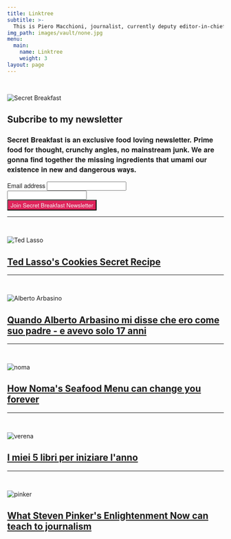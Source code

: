 ```yaml
---
title: Linktree
subtitle: >-
  This is Piero Macchioni, journalist, currently deputy editor-in-chief at Grazia Magazine Italy. Follow the link you like below.
img_path: images/vault/none.jpg
menu:
  main:
    name: Linktree
    weight: 3
layout: page
---
```


<br/>

![Secret Breakfast](/images/vault/secret-breakfast-logo.png)

## Subcribe to my newsletter

<link rel="stylesheet"
      href="https://emailoctopus.com/bundles/emailoctopuslist/css/1.6/form.css"
>
<div class="emailoctopus-form-wrapper emailoctopus-form-default emailoctopus-form-wrapper-medium"
     style="font-family: &quot;Helvetica Neue&quot;, Helvetica, Arial, Verdana, sans-serif; color: rgb(26, 26, 26);"
>
  <h3 class="emailoctopus-heading">
    Secret Breakfast is an exclusive food loving newsletter. Prime food for thought, crunchy angles, no mainstream junk. We are gonna find together the missing ingredients that umami our existence in new and dangerous ways.
  </h3>
  <p class="emailoctopus-success-message">
  </p>
  <p class="emailoctopus-error-message">
  </p>
  <form action="https://emailoctopus.com/lists/d1be8ca3-0c88-11eb-a3d0-06b4694bee2a/members/embedded/1.3s/add"
        method="post"
        data-message-success="Thanks for subscribing, you won't regret!"
        data-message-missing-email-address="Your email address is required."
        data-message-invalid-email-address="Your email address looks incorrect, please try again."
        data-message-bot-submission-error="This doesn't look like a human submission."
        data-message-consent-required="Please check the checkbox to indicate your consent."
        data-message-invalid-parameters-error="This form has missing or invalid fields."
        data-message-unknown-error="Sorry, an unknown error has occurred. Please try again later."
        class="emailoctopus-form"
        data-sitekey="6LdYsmsUAAAAAPXVTt-ovRsPIJ_IVhvYBBhGvRV6"
  >
    <div class="emailoctopus-form-row">
      <label for="field_0">
        Email address
      </label>
      <input id="field_0"
             name="field_0"
             type="email"
             placeholder
             required="required"
      >
    </div>
    <div aria-hidden="true"
         class="emailoctopus-form-row-hp"
    >
      <input type="text"
             name="hpc4b27b6e-eb38-11e9-be00-06b4694bee2a"
             tabindex="-1"
             autocomplete="nope"
      >
    </div>
    <div class="emailoctopus-form-row-subscribe">
      <input type="hidden"
             name="successRedirectUrl"
      >
      <button type="submit"
              style="background-color: rgb(223, 36, 91); color: rgb(241, 241, 241); font-family: &quot;Helvetica Neue&quot;, Helvetica, Arial, Verdana, sans-serif;"
      >
        Join Secret Breakfast Newsletter
      </button>
    </div>
  </form>
</div>
<script src="https://emailoctopus.com/bundles/emailoctopuslist/js/1.6/form-recaptcha.js">
</script>
<script src="https://emailoctopus.com/bundles/emailoctopuslist/js/1.6/form-embed.js">
</script>

---
<br/>

![Ted Lasso](/images/vault/Ted_Lasso_tea.jpg)

## [Ted Lasso's Cookies Secret Recipe](https://macchioni.cc/posts/2020-08-31-ted-lasso-cookie-recipe-biscuits/)

---
<br/>

![Alberto Arbasino](/images/vault/arbasino.jpg)

## [Quando Alberto Arbasino mi disse che ero come suo padre - e avevo solo 17 anni](https://macchioni.cc/posts/2020-03-23-arbasino-mekong-stroncatura/)

---
<br/>

![noma](/images/vault/aoutnoma.jpg)

## [How Noma's Seafood Menu can change you forever](https://macchioni.cc/posts/2020-02-02-noma-seafood-menu-2020-can-change-you/)
---
<br/>

![verena](/images/vault/verena.jpg)

## [I miei 5 libri per iniziare l'anno](https://macchioni.cc/posts/2019-12-28-cinque-libri-leggere-2019/)

---
<br/>

![pinker](/images/vault/pinker.jpg)

## [What Steven Pinker's Enlightenment Now can teach to journalism](https://macchioni.cc/posts/2018-02-02-steven-pinker-enlightenment-for-journalism/)
